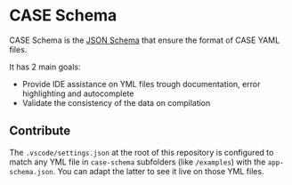 # CASE Schema

CASE Schema is the [JSON Schema](https://json-schema.org/) that ensure the format of CASE YAML files.

It has 2 main goals:

- Provide IDE assistance on YML files trough documentation, error highlighting and autocomplete
- Validate the consistency of the data on compilation

## Contribute

The `.vscode/settings.json` at the root of this repository is configured to match any YML file in `case-schema` subfolders (like `/examples`) with the `app-schema.json`. You can adapt the latter to see it live on those YML files.
